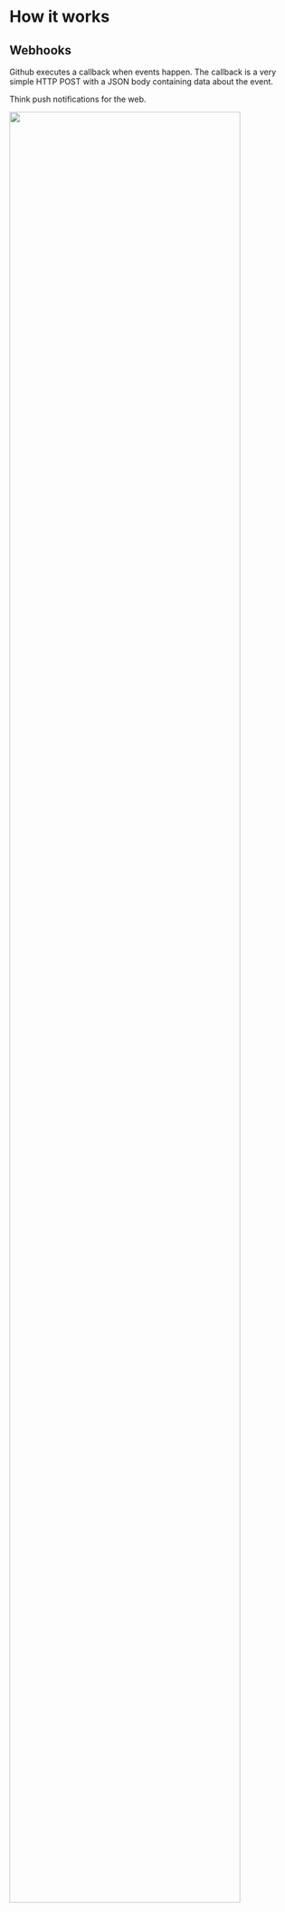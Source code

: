 <!SLIDE>
# How it works
## Webhooks

Github executes a callback when events happen.  The callback is a very simple
HTTP POST with a JSON body containing data about the event.

Think push notifications for the web.

<img align=center width="90%" src="image/_images/github_webhooks.png">
